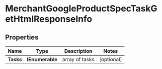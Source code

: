 # MerchantGoogleProductSpecTaskGetHtmlResponseInfo


## Properties

| Name | Type | Description | Notes |
|------------ | ------------- | ------------- | -------------|
**Tasks** | **IEnumerable<MerchantGoogleProductSpecTaskGetHtmlTaskInfo>** | array of tasks |[optional]|